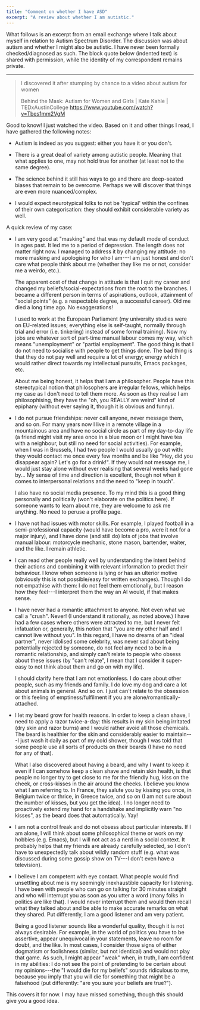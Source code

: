 ```yaml
---
title: "Comment on whether I have ASD"
excerpt: "A review about whether I am autistic."
---
```


What follows is an excerpt from an email exchange where I talk about
myself in relation to Autism Spectrum Disorder.  The discussion was
about autism and whether I might also be autistic.  I have never been
formally checked/diagnosed as such.  The block quote below (indented
text) is shared with permission, while the identity of my correspondent
remains private.

* * *

> I discovered it after stumping by chance to a video about autism for women
>
> Behind the Mask: Autism for Women and Girls | Kate Kahle | TEDxAustinCollege
> <https://www.youtube.com/watch?v=Tbes1mm2VgM>

Good to know!  I just watched the video.  Based on it and other things I
read, I have gathered the following notes:

- Autism is indeed as you suggest: either you have it or you don't.

- There is a great deal of variety among autistic people.  Meaning that
  what applies to one, may not hold true for another (at least not to
  the same degree).

- The science behind it still has ways to go and there are deep-seated
  biases that remain to be overcome.  Perhaps we will discover that
  things are even more nuanced/complex.

- I would expect neurotypical folks to not be 'typical' within the
  confines of their own categorisation: they should exhibit considerable
  variety as well.

A quick review of my case:

- I am very good at "masking" and that was my default mode of conduct in
  ages past.  It led me to a period of depression.  The length does not
  matter right now.  I managed to address it by changing my attitude: no
  more masking and apologising for who I am---I am just honest and don't
  care what people think about me (whether they like me or not, consider
  me a weirdo, etc.).

  The apparent cost of that change in attitude is that I quit my career
  and changed my beliefs/social-expectations from the root to the
  branches.  I became a different person in terms of aspirations,
  outlook, attainment of "social points" (e.g. a respectable degree, a
  successful career).  Old me died a long time ago.  No exaggerations!

  I used to work at the European Parliament (my university studies were
  on EU-related issues; everything else is self-taught, normally through
  trial and error (i.e. tinkering) instead of some formal training).
  Now my jobs are whatever sort of part-time manual labour comes my way,
  which means "unemployment" or "partial employment".  The good thing is
  that I do not need to socialise with people to get things done.  The
  bad thing is that they do not pay well and require a lot of energy;
  energy which I would rather direct towards my intellectual pursuits,
  Emacs packages, etc.

  About me being honest, it helps that I am a philosopher.  People have
  this stereotypical notion that philosophers are irregular fellows,
  which helps my case as I don't need to tell them more.  As soon as
  they realise I am philosophising, they have the "oh, you REALLY are
  weird" kind of epiphany (without ever saying it, though it is obvious
  and funny).

- I do not pursue friendships: never call anyone, never message them,
  and so on.  For many years now I live in a remote village in a
  mountainous area and have no social circle as part of my day-to-day
  life (a friend might visit my area once in a blue moon or I might have
  tea with a neighbour, but still no need for social activities).  For
  example, when I was in Brussels, I had two people I would usually go
  out with: they would contact me once every few months and be like
  "Hey, did you disappear again?  Let's go for a drink!".  If they would
  not message me, I would just stay alone without ever realising that
  several weeks had gone by...  My sense of time and direction is
  excellent, though not when it comes to interpersonal relations and the
  need to "keep in touch".

  I also have no social media presence.  To my mind this is a good thing
  personally and politically (won't elaborate on the politics here).  If
  someone wants to learn about me, they are welcome to ask me anything.
  No need to peruse a profile page.

- I have not had issues with motor skills.  For example, I played
  football in a semi-professional capacity (would have become a pro,
  were it not for a major injury), and I have done (and still do) lots
  of jobs that involve manual labour: motorcycle mechanic, stone mason,
  bartender, waiter, and the like.  I remain athletic.

- I can read other people really well by understanding the intent behind
  their actions and combining it with relevant information to predict
  their behaviour.  I know when someone is lying or has an ulterior
  motive (obviously this is not possible/easy for written exchanges).
  Though I do not empathise with them: I do not feel them emotionally,
  but I reason how they feel---I interpret them the way an AI would, if
  that makes sense.

- I have never had a romantic attachment to anyone.  Not even what we
  call a "crush".  Never!  (I understand it rationally, as noted above.)
  I have had a few cases where others were attracted to me, but I never
  felt infatuation or, generally, this notion that "you are my other
  half and I cannot live without you".  In this regard, I have no dreams
  of an "ideal partner", never idolised some celebrity, was never sad
  about being potentially rejected by someone, do not feel any need to
  be in a romantic relationship, and simply can't relate to people who
  obsess about these issues (by "can't relate", I mean that I consider
  it super-easy to not think about them and go on with my life).

  I should clarify here that I am not emotionless.  I do care about
  other people, such as my friends and family.  I do love my dog and
  care a lot about animals in general.  And so on.  I just can't relate
  to the obsession or this feeling of emptiness/fulfilment if you are
  alone/romantically-attached.

- I let my beard grow for health reasons.  In order to keep a clean
  shave, I need to apply a razor twice-a-day: this results in my skin
  being irritated (dry skin and razor burns) and I would rather avoid
  all those chemicals.  The beard is healthier for the skin and
  considerably easier to maintain---I just wash it daily as part of my
  cold shower, though I was told that some people use all sorts of
  products on their beards (I have no need for any of that).

  What I also discovered about having a beard, and why I want to keep it
  even if I can somehow keep a clean shave and retain skin health, is
  that people no longer try to get close to me for the friendly hug,
  kiss on the cheek, or cross-kisses in the air around the cheeks.  I
  believe you know what I am referring to.  In France, they salute you
  by kissing you once, in Belgium twice or thrice, in Greece twice, and
  so on (I am not sure about the number of kisses, but you get the
  idea).  I no longer need to proactively extend my hand for a handshake
  and implicitly warn "no kisses", as the beard does that automatically.
  Yay!

- I am not a control freak and do not obsess about particular interests.
  If I am alone, I will think about some philosophical theme or work on
  my hobbies (e.g. Emacs), but I will not act as a nerd in a social
  context.  It probably helps that my friends are already carefully
  selected, so I don't have to unexpectedly talk about wildly random
  stuff (e.g. what was discussed during some gossip show on TV---I don't
  even have a television).

- I believe I am competent with eye contact.  What people would find
  unsettling about me is my seemingly inexhaustible capacity for
  listening.  I have been with people who can go on talking for 30
  minutes straight and who will interrupt you as soon as you utter a
  word (many folks in politics are like that).  I would never interrupt
  them and would then recall what they talked about and be able to make
  accurate remarks on what they shared.  Put differently, I am a good
  listener and am very patient.

  Being a good listener sounds like a wonderful quality, though it is
  not always desirable.  For example, in the world of politics you have
  to be assertive, appear unequivocal in your statements, leave no room
  for doubt, and the like.  In most cases, I consider those signs of
  either dogmatism or foolishness (similar, but not identical) and would
  not play that game.  As such, I might appear "weak" when, in truth, I
  am confident in my abilities: I do not see the point of pretending to
  be certain about my opinions---the "I would die for my beliefs" sounds
  ridiculous to me, because you imply that you will die for something
  that might be a falsehood (put differently: "are you sure your beliefs
  are true?").

This covers it for now.  I may have missed something, though this should
give you a good idea.
